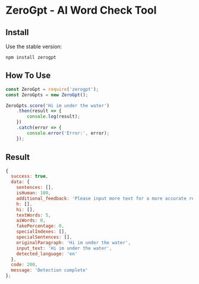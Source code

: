 # ZeroGpt - AI Word Check Tool

## Install

Use the stable version:
```
npm install zerogpt
```

## How To Use
``` js 
const ZeroGpt = require('zerogpt');
const ZeroGpts = new ZeroGpt();

ZeroGpts.score('Hi im under the water')
    .then(result => {
        console.log(result);
    })
    .catch(error => {
        console.error('Error:', error);
    });

```

## Result
``` js 
{
  success: true,
  data: {
    sentences: [],
    isHuman: 100,
    additional_feedback: 'Please input more text for a more accurate result',
    h: [],
    hi: [],
    textWords: 5,
    aiWords: 0,
    fakePercentage: 0,
    specialIndexes: [],
    specialSentences: [],
    originalParagraph: 'Hi im under the water',
    input_text: 'Hi im under the water',
    detected_language: 'en'
  },
  code: 200,
  message: 'Detection complete'
};

```
